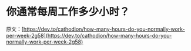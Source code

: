 # 你通常每周工作多少小时？

原文：[https://dev.to/cathodion/how-many-hours-do-you-normally-work-per-week-2g58](https://dev.to/cathodion/how-many-hours-do-you-normally-work-per-week-2g58)